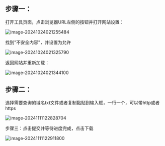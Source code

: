 ## 步骤一：

打开工具页面，点击浏览器URL左侧的按钮并打开网站设置：

![image-20241024021255484](https://oss.bdziyi.com/biji/202410240212602.png)

找到"不安全内容"，并设置为允许

![image-20241024021325790](https://oss.bdziyi.com/biji/202410240213838.png)

返回网站并重新加载：

![image-20241024021344100](https://oss.bdziyi.com/biji/202410240213137.png)

## 步骤二：

选择需要查询的域名txt文件或者复制黏贴到输入框，一行一个，可以带http或者https

![image-20241111122828704](https://oss.bdziyi.com/biji/202411111228750.png)

步骤三：点击提交并等待进度完成，点击下载

![image-20241111122911800](https://oss.bdziyi.com/biji/202411111229835.png)